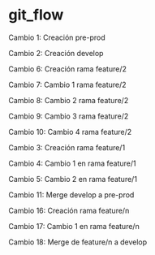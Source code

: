 # git_flow
Cambio 1: Creación pre-prod

Cambio 2: Creación develop


Cambio 6: Creación rama feature/2 

Cambio 7: Cambio 1 rama feature/2 

Cambio 8: Cambio 2 rama feature/2 

Cambio 9: Cambio 3 rama feature/2 

Cambio 10: Cambio 4 rama feature/2

Cambio 3: Creación rama feature/1

Cambio 4: Cambio 1 en rama feature/1

Cambio 5: Cambio 2 en rama feature/1

Cambio 11: Merge develop a pre-prod

Cambio 16: Creación rama feature/n

Cambio 17: Cambio 1 en rama feature/n

Cambio 18: Merge de feature/n a develop
